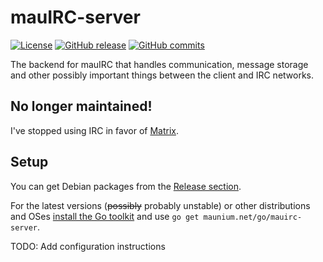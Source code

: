 # mauIRC-server
[![License](http://img.shields.io/:license-gpl3-blue.svg?style=flat-square)](http://www.gnu.org/licenses/gpl-3.0.html)
[![GitHub release](https://img.shields.io/github/release/tulir/mauirc-server.svg?maxAge=600&style=flat-square)](https://github.com/tulir/mauirc-server/releases)
[![GitHub commits](https://img.shields.io/github/commits-since/tulir/mauirc-server/v2.0.0.svg?maxAge=600&style=flat-square)]()

The backend for mauIRC that handles communication, message storage and other possibly important things between the client and IRC networks.

## No longer maintained!
I've stopped using IRC in favor of [Matrix](https://matrix.org).

## Setup
You can get Debian packages from the [Release section](https://github.com/tulir/mauirc-server/releases).

For the latest versions (~~possibly~~ probably unstable) or other distributions and OSes [install the Go toolkit](https://golang.org/doc/install) and use `go get maunium.net/go/mauirc-server`.

TODO: Add configuration instructions

